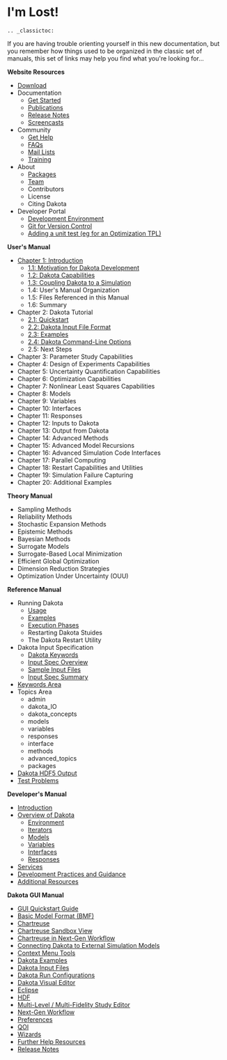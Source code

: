 I'm Lost!
=========

```{eval-rst}
.. _classictoc:
```

If you are having trouble orienting yourself in this new documentation, but you remember how things used to be organized in the classic set of manuals, this set of links may help you find what you're looking for...

**Website Resources**

* [Download](setupdakota.md)
* Documentation
  * [Get Started](setupdakota.md)
  * [Publications](misc/publications.md)
  * [Release Notes](misc/releasenotes.rst)
  * [Screencasts](misc/help.md)
* Community
  * [Get Help](misc/help.md)
  * [FAQs](misc/faq.md)
  * [Mail Lists](misc/help.md)
  * [Training](misc/help.md)
* About
  * [Packages](developingdakota/tpls.rst)
  * [Team](misc/aboutteam.md)
  * Contributors
  * License
  * Citing Dakota
* Developer Portal
  * [Development Environment](developingdakota/devenvironment.rst)
  * [Git for Version Control](developingdakota/setupgit.rst)
  * [Adding a unit test (eg for an Optimization TPL)](developingdakota/testingcode.rst)

**User's Manual**

* [Chapter 1: Introduction](usingdakota/introduction/aboutdakota.md)
  * [1.1: Motivation for Dakota Development](usingdakota/introduction/aboutdakota.md)
  * [1.2: Dakota Capabilities](usingdakota/introduction/aboutdakota.md)
  * [1.3: Coupling Dakota to a Simulation](usingdakota/introduction/couplingtosimulations.md)
  * 1.4: User's Manual Organization
  * 1.5: Files Referenced in this Manual
  * 1.6: Summary
* Chapter 2: Dakota Tutorial
  * [2.1: Quickstart](usingdakota/introduction/helloworld.md)
  * [2.2: Dakota Input File Format](usingdakota/inputfile.md)
  * [2.3: Examples](usingdakota/examples/gettingstarted.md)
  * [2.4: Dakota Command-Line Options](usingdakota/introduction/helloworld.md#dakota-command-line-options)
  * 2.5: Next Steps
* Chapter 3: Parameter Study Capabilities
* Chapter 4: Design of Experiments Capabilities
* Chapter 5: Uncertainty Quantification Capabilities
* Chapter 6: Optimization Capabilities
* Chapter 7: Nonlinear Least Squares Capabilities
* Chapter 8: Models
* Chapter 9: Variables
* Chapter 10: Interfaces
* Chapter 11: Responses
* Chapter 12: Inputs to Dakota
* Chapter 13: Output from Dakota
* Chapter 14: Advanced Methods
* Chapter 15: Advanced Model Recursions
* Chapter 16: Advanced Simulation Code Interfaces
* Chapter 17: Parallel Computing
* Chapter 18: Restart Capabilities and Utilities
* Chapter 19: Simulation Failure Capturing
* Chapter 20: Additional Examples

**Theory Manual**

* Sampling Methods
* Reliability Methods
* Stochastic Expansion Methods
* Epistemic Methods
* Bayesian Methods
* Surrogate Models
* Surrogate-Based Local Minimization
* Efficient Global Optimization
* Dimension Reduction Strategies
* Optimization Under Uncertainty (OUU)

**Reference Manual**

* Running Dakota
  * [Usage](usingdakota/running/commandline.md)
  * [Examples](usingdakota/running/runningexamples.md)
  * [Execution Phases](usingdakota/running/executionphases.md)
  * Restarting Dakota Stuides
  * The Dakota Restart Utility
* Dakota Input Specification
  * [Dakota Keywords](usingdakota/inputfile/inputspec.md)
  * [Input Spec Overview](usingdakota/inputfile/inputspec.md)
  * [Sample Input Files](usingdakota/examples/gettingstarted.md)
  * [Input Spec Summary](usingdakota/inputfile/inputspec.md)
* [Keywords Area](usingdakota/reference.rst)
* Topics Area
  * admin
  * dakota_IO
  * dakota_concepts
  * models
  * variables
  * responses
  * interface
  * methods
  * advanced_topics
  * packages
* [Dakota HDF5 Output](usingdakota/output/hdf.md)
* [Test Problems](usingdakota/examples/gettingstarted.md)

**Developer's Manual**

* [Introduction](developingdakota/writingcode.rst)
* [Overview of Dakota](developingdakota/writingcode/overview.rst)
  * [Environment](developingdakota/writingcode/dakotainput/environment.md)
  * [Iterators](developingdakota/writingcode/dakotainput/iterators.md)
  * [Models](developingdakota/writingcode/dakotainput/models.md)
  * [Variables](developingdakota/writingcode/dakotainput/variables.md)
  * [Interfaces](developingdakota/writingcode/dakotainput/interfaces.md)
  * [Responses](developingdakota/writingcode/dakotainput/responses.md)
* [Services](developingdakota/writingcode/services.rst)
* [Development Practices and Guidance](developingdakota/writingcode/developmentpractices.rst)
* [Additional Resources](developingdakota/writingcode/additionalresources.rst)

**Dakota GUI Manual**

* [GUI Quickstart Guide](usingdakotagui/Introduction.md)
* [Basic Model Format (BMF)](usingdakotagui/simulationmodels/BMF.md)
* [Chartreuse](usingdakotagui/Chartreuse.md)
* [Chartreuse Sandbox View](usingdakotagui/chartreuse/ChartreuseSandbox.md)
* [Chartreuse in Next-Gen Workflow](usingdakotagui/chartreuse/ChartreuseWorkflow.md)
* [Connecting Dakota to External Simulation Models](usingdakota/introduction/couplingtosimulations.md)
* [Context Menu Tools](usingdakotagui/miscgui/ContextMenuTools.md)
* [Dakota Examples](usingdakotagui/examples/DakotaExamples.md)
* [Dakota Input Files](usingdakotagui/inputfiles/DakotaInputFiles.md)
* [Dakota Run Configurations](usingdakotagui/output/DakotaRunConfigurations.md)
* [Dakota Visual Editor](usingdakotagui/inputfiles/DakotaVisualEditor.md)
* [Eclipse](usingdakotagui/miscgui/Eclipse.md)
* [HDF](usingdakotagui/output/HDF.md)
* [Multi-Level / Multi-Fidelity Study Editor](usingdakotagui/inputfiles/MlmfEditor.md)
* [Next-Gen Workflow](usingdakotagui/simulationmodels/NextGenWorkflow.md)
* [Preferences](usingdakotagui/miscgui/Preferences.md)
* [QOI](usingdakotagui/qoi/QOI.md)
* [Wizards](usingdakotagui/wizards/Wizards.md)
* [Further Help Resources](misc/help.md)
* [Release Notes](misc/releasenotes.rst)